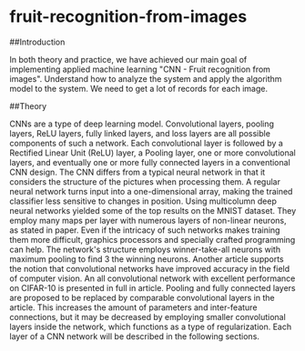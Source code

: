 # fruit-recognition-from-images
##Introduction

In both theory and practice, we have achieved our main goal of implementing applied 
machine learning "CNN - Fruit recognition from images". Understand how to analyze the
system and apply the algorithm model to the system. We need to get a lot of records for 
each image.

##Theory

CNNs are a type of deep learning model. Convolutional layers, pooling layers, 
ReLU layers, fully linked layers, and loss layers are all possible components of such 
a network. Each convolutional layer is followed by a Rectified Linear Unit (ReLU) 
layer, a Pooling layer, one or more convolutional layers, and eventually one or more 
fully connected layers in a conventional CNN design. The CNN differs from a 
typical neural network in that it considers the structure of the pictures when 
processing them. A regular neural network turns input into a one-dimensional array, 
making the trained classifier less sensitive to changes in position. Using multicolumn deep neural networks yielded some of the top results on the MNIST dataset. 
They employ many maps per layer with numerous layers of non-linear neurons, as 
stated in paper. Even if the intricacy of such networks makes training them more 
difficult, graphics processors and specially crafted programming can help. The 
network's structure employs winner-take-all neurons with maximum pooling to find 
3
the winning neurons. Another article supports the notion that convolutional 
networks have improved accuracy in the field of computer vision. An all convolutional network with excellent performance on CIFAR-10 is presented in full 
in article. Pooling and fully connected layers are proposed to be replaced by 
comparable convolutional layers in the article. This increases the amount of 
parameters and inter-feature connections, but it may be decreased by employing 
smaller convolutional layers inside the network, which functions as a type of 
regularization. Each layer of a CNN network will be described in the following 
sections.
